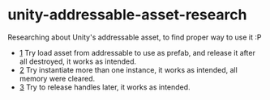 # unity-addressable-asset-research
Researching about Unity's addressable asset, to find proper way to use it :P

- [1](https://github.com/insthync/unity-addressable-asset-research/commit/e8837d93461f2f342183e99e3070c2bcaebf4672) Try load asset from addressable to use as prefab, and release it after all destroyed, it works as intended.
- [2](https://github.com/insthync/unity-addressable-asset-research/commit/09b3a3206ecb20aedf4e8c4b64779e1c009978b1) Try instantiate more than one instance, it works as intended, all memory were cleared.
- [3](https://github.com/insthync/unity-addressable-asset-research/commit/6a1ce56a0d26f04b04e22c67beda455705c34e5d) Try to release handles later, it works as intended.

